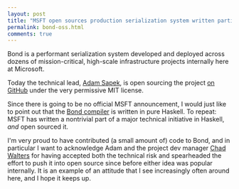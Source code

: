 ```yaml
---
layout: post
title: "MSFT open sources production serialization system written partially in Haskell"
permalink: bond-oss.html
comments: true
---
```



Bond is a performant serialization system developed and deployed across dozens of mission-critical, high-scale infrastructure projects internally here at Microsoft.

Today the technical lead, [Adam Sapek](https://www.linkedin.com/in/sapek), is open sourcing the project [on GitHub](https://github.com/Microsoft/bond) under the very permissive MIT license.

Since there is going to be no official MSFT announcement, I would just like to point out that the [Bond compiler](https://github.com/Microsoft/bond/tree/master/compiler) is written in pure Haskell. To repeat: MSFT has written a nontrivial part of a major technical initiative in Haskell, _and_ open sourced it.

I'm very proud to have contributed (a small amount of) code to Bond, and in particular I want to acknowledge Adam and the project dev manager [Chad Walters](https://www.linkedin.com/pub/chad-walters/0/528/b28) for having accepted both the technical risk and spearheaded the effort to push it into open source since before either idea was popular internally. It is an example of an attitude that I see increasingly often around here, and I hope it keeps up.



















